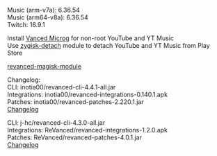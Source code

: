 Music (arm-v7a): 6.36.54  
Music (arm64-v8a): 6.36.54  
Twitch: 16.9.1  

Install [Vanced Microg](https://github.com/TeamVanced/VancedMicroG/releases) for non-root YouTube and YT Music  
Use [zygisk-detach](https://github.com/j-hc/zygisk-detach) module to detach YouTube and YT Music from Play Store  

[revanced-magisk-module](https://github.com/j-hc/revanced-magisk-module)  

Changelog:  
CLI: inotia00/revanced-cli-4.4.1-all.jar  
Integrations: inotia00/revanced-integrations-0.140.1.apk  
Patches: inotia00/revanced-patches-2.220.1.jar  
[Changelog](https://github.com/inotia00/revanced-patches/releases/tag/v2.220.1)

CLI: j-hc/revanced-cli-4.3.0-all.jar  
Integrations: ReVanced/revanced-integrations-1.2.0.apk  
Patches: ReVanced/revanced-patches-4.0.1.jar  
[Changelog](https://github.com/ReVanced/revanced-patches/releases/tag/v4.0.1)  
